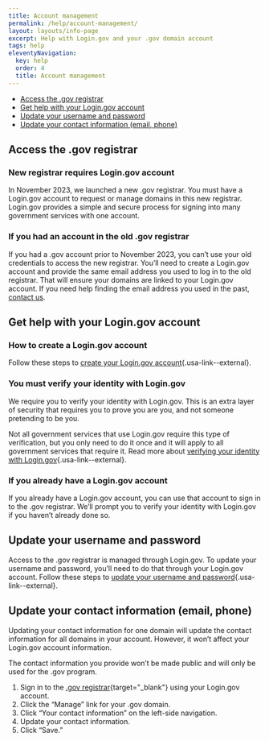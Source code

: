 ```yaml
---
title: Account management
permalink: /help/account-management/
layout: layouts/info-page
excerpt: Help with Login.gov and your .gov domain account
tags: help
eleventyNavigation:
  key: help
  order: 4
  title: Account management
---
```

 
- [Access the .gov registrar](#access-the-.gov-registrar)
- [Get help with your Login.gov account](#get-help-with-your-login.gov-account)
- [Update your username and password](#update-your-username-and-password)
- [Update your contact information (email, phone)](#update-your-contact-information-(email%2C-phone))

## Access the .gov registrar

### New registrar requires Login.gov account

In November 2023, we launched a new .gov registrar. You must have a Login.gov account to request or manage domains in this new registrar. Login.gov provides a simple and secure process for signing into many government services with one account. 

### If you had an account in the old .gov registrar

If you had a .gov account prior to November 2023, you can’t use your old credentials to access the new registrar. You’ll need to create a Login.gov account and provide the same email address you used to log in to the old registrar. That will ensure your domains are linked to your Login.gov account. 
If you need help finding the email address you used in the past, [contact us](../../contact/).

## Get help with your Login.gov account

### How to create a Login.gov account

Follow these steps to [create your Login.gov account](https://login.gov/help/get-started/create-your-account/){.usa-link--external}.

### You must verify your identity with Login.gov

We require you to verify your identity with Login.gov. This is an extra layer of security that requires you to prove you are you, and not someone pretending to be you. 

Not all government services that use Login.gov require this type of verification, but you only need to do it once and it will apply to all government services that require it. Read more about [verifying your identity with Login.gov](https://login.gov/help/verify-your-identity/how-to-verify-your-identity/){.usa-link--external}. 

### If you already have a Login.gov account

If you already have a Login.gov account, you can use that account to sign in to the .gov registrar. We’ll prompt you to verify your identity with Login.gov if you haven’t already done so. 

## Update your username and password

Access to the .gov registrar is managed through Login.gov. To update your username and password, you’ll need to do that through your Login.gov account. Follow these steps to [update your username and password](https://www.login.gov/help/manage-your-account/change-your-password/){.usa-link--external}.

## Update your contact information (email, phone)

Updating your contact information for one domain will update the contact information for all domains in your account. However, it won’t affect your Login.gov account information.

The contact information you provide won’t be made public and will only be used for the .gov program.

1. Sign in to the [.gov registrar](https://manage.get.gov){target="_blank"} using your Login.gov account.
3. Click the “Manage” link for your .gov domain.
4. Click “Your contact information” on the left-side navigation.
5. Update your contact information.
6. Click “Save.”

 



